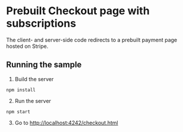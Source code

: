 # Prebuilt Checkout page with subscriptions

 The client- and server-side code redirects to a prebuilt payment page hosted on Stripe. 

## Running the sample

1. Build the server

~~~
npm install
~~~

2. Run the server

~~~
npm start
~~~

3. Go to [http://localhost:4242/checkout.html](http://localhost:4242/checkout.html)
